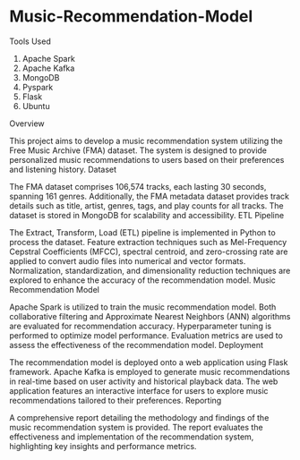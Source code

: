 # Music-Recommendation-Model

Tools Used
1. Apache Spark
2. Apache Kafka
3. MongoDB
4. Pyspark
5. Flask
6. Ubuntu

Overview

This project aims to develop a music recommendation system utilizing the Free Music Archive (FMA) dataset. The system is designed to provide personalized music recommendations to users based on their preferences and listening history.
Dataset

The FMA dataset comprises 106,574 tracks, each lasting 30 seconds, spanning 161 genres. Additionally, the FMA metadata dataset provides track details such as title, artist, genres, tags, and play counts for all tracks. The dataset is stored in MongoDB for scalability and accessibility.
ETL Pipeline

The Extract, Transform, Load (ETL) pipeline is implemented in Python to process the dataset. Feature extraction techniques such as Mel-Frequency Cepstral Coefficients (MFCC), spectral centroid, and zero-crossing rate are applied to convert audio files into numerical and vector formats. Normalization, standardization, and dimensionality reduction techniques are explored to enhance the accuracy of the recommendation model.
Music Recommendation Model

Apache Spark is utilized to train the music recommendation model. Both collaborative filtering and Approximate Nearest Neighbors (ANN) algorithms are evaluated for recommendation accuracy. Hyperparameter tuning is performed to optimize model performance. Evaluation metrics are used to assess the effectiveness of the recommendation model.
Deployment

The recommendation model is deployed onto a web application using Flask framework. Apache Kafka is employed to generate music recommendations in real-time based on user activity and historical playback data. The web application features an interactive interface for users to explore music recommendations tailored to their preferences.
Reporting

A comprehensive report detailing the methodology and findings of the music recommendation system is provided. The report evaluates the effectiveness and implementation of the recommendation system, highlighting key insights and performance metrics.

